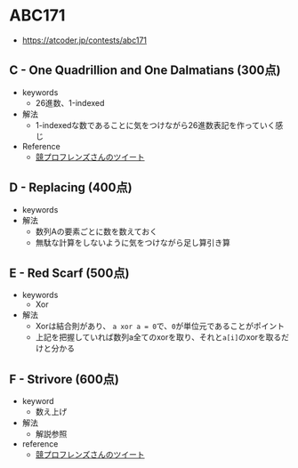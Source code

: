 # ABC171
* https://atcoder.jp/contests/abc171


## C - One Quadrillion and One Dalmatians (300点)
* keywords
  - 26進数、1-indexed
* 解法
  - 1-indexedな数であることに気をつけながら26進数表記を作っていく感じ
* Reference
  - [競プロフレンズさんのツイート]( https://twitter.com/kyopro_friends/status/1274699928682377218?s=20 )


## D - Replacing (400点)
* keywords
* 解法
  - 数列Aの要素ごとに数を数えておく
  - 無駄な計算をしないように気をつけながら足し算引き算


## E - Red Scarf (500点)
* keywords
  - Xor
* 解法
  - Xorは結合則があり、 `a xor a = 0`で、`0`が単位元であることがポイント
  - 上記を把握していれば数列a全てのxorを取り、それと`a[i]`のxorを取るだけと分かる


## F - Strivore (600点)
* keyword
  - 数え上げ
* 解法
  - 解説参照
* reference
  - [競プロフレンズさんのツイート]( https://twitter.com/kyopro_friends/status/1274705953099669505?s=20 )

